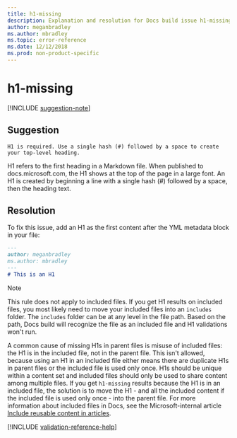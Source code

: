 ```yaml
---
title: h1-missing
description: Explanation and resolution for Docs build issue h1-missing.
author: meganbradley
ms.author: mbradley
ms.topic: error-reference
ms.date: 12/12/2018
ms.prod: non-product-specific
---
```

# h1-missing

[!INCLUDE [suggestion-note](includes/suggestion-note.md)]

## Suggestion

`H1 is required. Use a single hash (#) followed by a space to create your top-level heading.`

H1 refers to the first heading in a Markdown file. When published to docs.microsoft.com, the H1 shows at the top of the page in a large font. An H1 is created by beginning a line with a single hash (#) followed by a space, then the heading text.

## Resolution

To fix this issue, add an H1 as the first content after the YML metadata block in your file:

```markdown
---
author: meganbradley
ms.author: mbradley
---
# This is an H1
```

> [!NOTE]
> This rule does not apply to included files. If you get H1 results on included files, you most likely need to move your included files into an `includes` folder. The `includes` folder can be at any level in the file path. Based on the path, Docs build will recognize the file as an included file and H1 validations won't run.
>
> A common cause of missing H1s in parent files is misuse of included files: the H1 is in the included file, not in the parent file. This isn't allowed, because using an H1 in an included file either means there are duplicate H1s in parent files or the included file is used only once. H1s should be unique within a content set and included files should only be used to share content among multiple files. If you get `h1-missing` results because the H1 is in an included file, the solution is to move the H1 - and all the included content if the included file is used only once - into the parent file. For more information about included files in Docs, see the Microsoft-internal article [Include reusable content in articles](https://review.docs.microsoft.com/en-us/help/contribute/includes-best-practices?branch=master).

<!--make sure to add this file to your includes folder and verify the path-->
[!INCLUDE [validation-reference-help](includes/validation-reference-help.md)]
